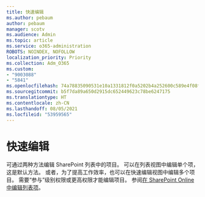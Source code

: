 ```yaml
---
title: 快速编辑
ms.author: pebaum
author: pebaum
manager: scotv
ms.audience: Admin
ms.topic: article
ms.service: o365-administration
ROBOTS: NOINDEX, NOFOLLOW
localization_priority: Priority
ms.collection: Adm_O365
ms.custom:
- "9003088"
- "5841"
ms.openlocfilehash: 74a78835090531e10a1331812f0a5202b4a252600c589e4f08ff891398a3cc3d
ms.sourcegitcommit: b5f7da89a650d2915dc652449623c78be6247175
ms.translationtype: HT
ms.contentlocale: zh-CN
ms.lasthandoff: 08/05/2021
ms.locfileid: "53959565"
---
```

# <a name="quick-edit"></a>快速编辑

可通过两种方法编辑 SharePoint 列表中的项目。 可以在列表视图中编辑单个项，这是默认方法。 或者，为了提高工作效率，也可以在快速编辑视图中编辑多个项目。 需要“参与”级别权限或更高权限才能编辑项目。 参阅[在 SharePoint Online 中编辑列表项](https://support.microsoft.com/office/dac1a1c3-a80b-4082-ba57-715cf613d0f7)。
